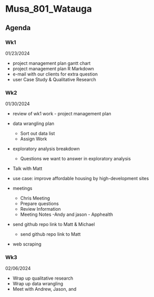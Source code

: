 # Musa_801_Watauga

## Agenda

### Wk1
01/23/2024

- project management plan gantt chart
- project management plan R Markdown
- e-mail with our clients for extra question
- user Case Study & Qualitative Research

### Wk2
01/30/2024

- review of wk1 work - project management plan

- data wrangling plan
  - Sort out data list
  - Assign Work
  
- exploratory analysis breakdown
  - Questions we want to answer in exploratory analysis

-  Talk with Matt
  - use case: improve affordable housing by high-development sites
  
- meetings
  - Chris Meeting
  - Prepare questions
  - Review Information
  - Meeting Notes
  -Andy and jason - Apphealth
  
- send github repo link to Matt & Michael
  - send github repo link to Matt

- web scraping


  
  
### Wk3
02/06/2024  
- Wrap up qualitative research
- Wrap up data wrangling
- Meet with Andrew, Jason, and 
